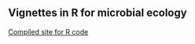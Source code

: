## Vignettes in R for microbial ecology

[Compiled site for R code](https://shu251.github.io/r-ventures/#introduction)